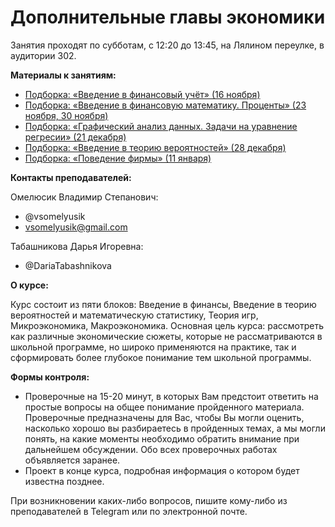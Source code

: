 # Дополнительные главы экономики

Занятия проходят по субботам, с 12:20 до 13:45, на Лялином переулке, в аудитории 302.

__Материалы к занятиям:__
- [Подборка: «Введение в финансовый учёт» (16 ноября)](https://github.com/V-Marco/add_chapt_econ/blob/master/fin1.pdf)
- [Подборка: «Введение в финансовую математику. Проценты» (23 ноября, 30 ноября)](https://github.com/V-Marco/add_chapt_econ/blob/master/problem_set_interest.pdf)
- [Подборка: «Графический анализ данных. Задачи на уравнение регресии» (21 декабря)](https://github.com/V-Marco/add_chapt_econ/blob/master/stat_1/problem_set_regr2.pdf)
- [Подборка: «Введение в теорию вероятностей» (28 декабря)](https://github.com/V-Marco/add_chapt_econ/blob/master/prob_1/problem_set_prob1.pdf)
- [Подборка: «Поведение фирмы» (11 января)](https://github.com/V-Marco/add_chapt_econ/blob/master/problem_set_firms.pdf)

__Контакты преподавателей:__

Омелюсик Владимир Степанович:

- @vsomelyusik
- vsomelyusik@gmail.com

Табашникова Дарья Игоревна:

- @DariaTabashnikova

__О курсе:__

Курс состоит из пяти блоков: Введение в финансы, Введение в теорию вероятностей и математическую статистику, Теория игр, Микроэкономика, Макроэкономика. Основная цель курса: рассмотреть как различные экономические сюжеты, которые не рассматриваются в школьной программе, но широко применяются на практике, так и сформировать более глубокое понимание тем школьной программы.

__Формы контроля:__

- Проверочные на 15-20 минут, в которых Вам предстоит ответить на простые вопросы на общее понимание пройденного материала. Проверочные предназначены для Вас, чтобы Вы могли оценить, насколько хорошо вы разбираетесь в пройденных темах, а мы могли понять, на какие моменты необходимо обратить внимание при дальнейшем обсуждении. Обо всех проверочных работах объявляется заранее.
- Проект в конце курса, подробная информация о котором будет известна позднее.

При возникновении каких-либо вопросов, пишите кому-либо из преподавателей в Telegram или по электронной почте.
